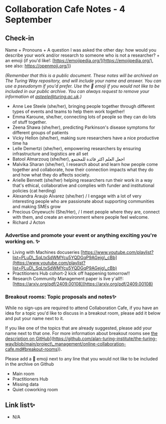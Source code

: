 # Collaboration Cafe Notes - 4 September

## Check-in

Name + Pronouns + A question I was asked the other day: how would you describe your work and/or research to someone who is not a researcher? + an emoji (if you'd like!: [https://emojipedia.org/](https://emojipedia.org/), see also: [https://openmoji.org/)](https://openmoji.org/))

*(Remember that this is a public document. These notes will be archived on The Turing Way repository, and will include your name and answer. You can use a pseudonym if you'd prefer. Use the 🤫 emoji if you would not like to be included in our public archive. You can always request to remove your information at asteele@turing.ac.uk.)*

* Anne Lee Steele (she/her), bringing people together through different types of events and teams to help them work together!
* Emma Karoune, she/her, connecting lots of people so they can do lots of stuff together. 
* Zeena Shawa (she/her), predicting Parkinson's disease symptoms for different groups of patients
* Vicky Hellon (she/her), making sure researchers have a nice productive time ha
* Lelle Demertzi (she/her), empowering researchers by ensuring infrastructure and logistics are all set
* Batool Almarzouq (she/her), اجعل العلم اكثر فائدة للمجتمع
* Malvika Sharan (she/her), I research about and learn how people come together and collaborate, how their connection impacts what they do and how what they do affects society.
* Arielle Bennett (she/her) helping researchers run their work in a way that's ethical, collaborative and complies with funder and institutional policies (cat herding)
* Alexandra Araujo Alvarez (she/her)  / I engage with a lot of very interesting people who are passionate about supporting communities and making SMEs grow
* Precious Onyewuchi (She/Her), / I meet people where they are, connect with them, and create an environment where people feel welcome.
* Richard J Acton

### Advertise and promote your event or anything exciting you're working on. ✨

* Living with Machines docuseries [https://www.youtube.com/playlist?list=PLuD\_SqLtxSdWMYcu5YQDGqP9AGejg\_cBb](https://www.youtube.com/playlist?list=PLuD\_SqLtxSdWMYcu5YQDGqP9AGejg\_cBb) 
* Practitioners Hub cohort-2 kick off happening tomorrow!! 
* Research Community Management paper is live y'all!!: [https://arxiv.org/pdf/2409.00108](https://arxiv.org/pdf/2409.00108) 

### Breakout rooms: Topic proposals and notes✨ 

While no sign-ups are required to attend Collaboration Cafe, if you have an idea for a topic you'd like to discuss in a breakout room, please add it below and put your name next to it. 

If you like one of the topics that are already suggested, please add your name next to that one. For more information about breakout rooms see [the description on GitHub]([https://github.com/alan-turing-institute/the-turing-way/blob/main/project\_management/online-collaboration-cafe.md#breakout-rooms)](https://github.com/alan-turing-institute/the-turing-way/blob/main/project\_management/online-collaboration-cafe.md#breakout-rooms)).

Please add a 🤫 emoji next to any line that you would not like to be included in the archive on Github

* Main room
* Practitioners Hub
* Missing data
* Quiet coworking room

##  Link list✨ 

* N/A
